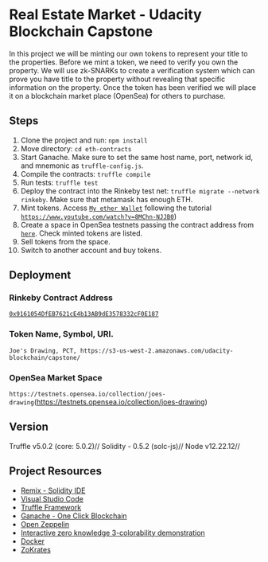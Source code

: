 # Real Estate Market - Udacity Blockchain Capstone

In this project we will be minting our own tokens to represent your title to the properties. Before we mint a token, we need to verify you own the property. We will use zk-SNARKs to create a verification system which can prove you have title to the property without revealing that specific information on the property. Once the token has been verified we will place it on a blockchain market place (OpenSea) for others to purchase.

## Steps

1. Clone the project and run: `npm install`
2. Move directory: `cd eth-contracts`
3. Start Ganache. Make sure to set the same host name, port, network id, and mnemonic as `truffle-config.js`.
4. Compile the contracts: `truffle compile`
5. Run tests: `truffle test`
6. Deploy the contract into the Rinkeby test net: `truffle migrate --network rinkeby`. Make sure that metamask has enough ETH.
7. Mint tokens. Access [`My ether Wallet`](https://www.myetherwallet.com/) following the tutorial [`https://www.youtube.com/watch?v=8MChn-NJJB0`](https://www.youtube.com/watch?v=8MChn-NJJB0))
8. Create a space in OpenSea testnets passing the contract address from [`here`](https://testnets.opensea.io/asset/create). Check minted tokens are listed.
9. Sell tokens from the space.
10. Switch to another account and buy tokens.

## Deployment

### Rinkeby Contract Address

[`0x9161054DfEB7621cE4b13AB9dE3578332cF0E187`](https://rinkeby.etherscan.io/address/0x9161054dfeb7621ce4b13ab9de3578332cf0e187)

### Token Name, Symbol, URI.

`Joe's Drawing, PCT, https://s3-us-west-2.amazonaws.com/udacity-blockchain/capstone/`

### OpenSea Market Space

`https://testnets.opensea.io/collection/joes-drawing`(https://testnets.opensea.io/collection/joes-drawing)

## Version

Truffle v5.0.2 (core: 5.0.2)//
Solidity - 0.5.2 (solc-js)//
Node v12.22.12//

## Project Resources

- [Remix - Solidity IDE](https://remix.ethereum.org/)
- [Visual Studio Code](https://code.visualstudio.com/)
- [Truffle Framework](https://truffleframework.com/)
- [Ganache - One Click Blockchain](https://truffleframework.com/ganache)
- [Open Zeppelin ](https://openzeppelin.org/)
- [Interactive zero knowledge 3-colorability demonstration](http://web.mit.edu/~ezyang/Public/graph/svg.html)
- [Docker](https://docs.docker.com/install/)
- [ZoKrates](https://github.com/Zokrates/ZoKrates)
